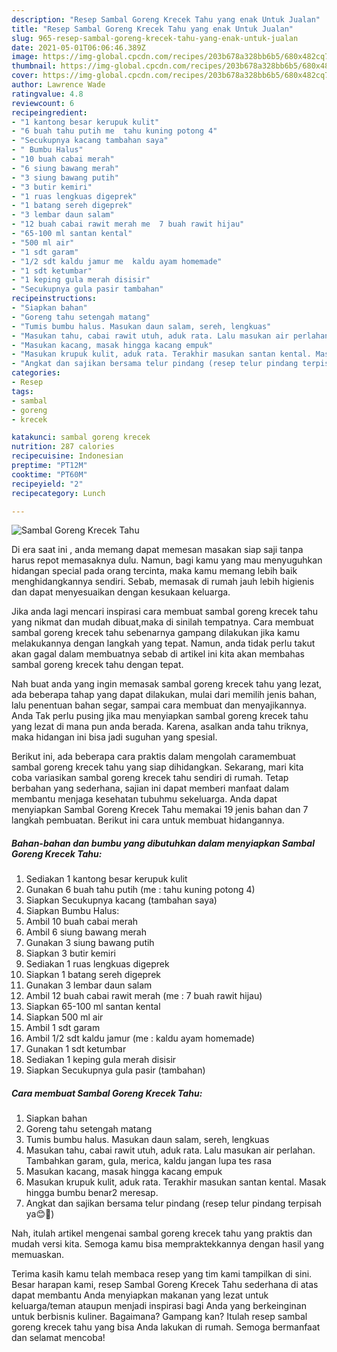 ```yaml
---
description: "Resep Sambal Goreng Krecek Tahu yang enak Untuk Jualan"
title: "Resep Sambal Goreng Krecek Tahu yang enak Untuk Jualan"
slug: 965-resep-sambal-goreng-krecek-tahu-yang-enak-untuk-jualan
date: 2021-05-01T06:06:46.389Z
image: https://img-global.cpcdn.com/recipes/203b678a328bb6b5/680x482cq70/sambal-goreng-krecek-tahu-foto-resep-utama.jpg
thumbnail: https://img-global.cpcdn.com/recipes/203b678a328bb6b5/680x482cq70/sambal-goreng-krecek-tahu-foto-resep-utama.jpg
cover: https://img-global.cpcdn.com/recipes/203b678a328bb6b5/680x482cq70/sambal-goreng-krecek-tahu-foto-resep-utama.jpg
author: Lawrence Wade
ratingvalue: 4.8
reviewcount: 6
recipeingredient:
- "1 kantong besar kerupuk kulit"
- "6 buah tahu putih me  tahu kuning potong 4"
- "Secukupnya kacang tambahan saya"
- " Bumbu Halus"
- "10 buah cabai merah"
- "6 siung bawang merah"
- "3 siung bawang putih"
- "3 butir kemiri"
- "1 ruas lengkuas digeprek"
- "1 batang sereh digeprek"
- "3 lembar daun salam"
- "12 buah cabai rawit merah me  7 buah rawit hijau"
- "65-100 ml santan kental"
- "500 ml air"
- "1 sdt garam"
- "1/2 sdt kaldu jamur me  kaldu ayam homemade"
- "1 sdt ketumbar"
- "1 keping gula merah disisir"
- "Secukupnya gula pasir tambahan"
recipeinstructions:
- "Siapkan bahan"
- "Goreng tahu setengah matang"
- "Tumis bumbu halus. Masukan daun salam, sereh, lengkuas"
- "Masukan tahu, cabai rawit utuh, aduk rata. Lalu masukan air perlahan. Tambahkan garam, gula, merica, kaldu jangan lupa tes rasa"
- "Masukan kacang, masak hingga kacang empuk"
- "Masukan krupuk kulit, aduk rata. Terakhir masukan santan kental. Masak hingga bumbu benar2 meresap."
- "Angkat dan sajikan bersama telur pindang (resep telur pindang terpisah ya😊🙏)"
categories:
- Resep
tags:
- sambal
- goreng
- krecek

katakunci: sambal goreng krecek 
nutrition: 287 calories
recipecuisine: Indonesian
preptime: "PT12M"
cooktime: "PT60M"
recipeyield: "2"
recipecategory: Lunch

---
```



![Sambal Goreng Krecek Tahu](https://img-global.cpcdn.com/recipes/203b678a328bb6b5/680x482cq70/sambal-goreng-krecek-tahu-foto-resep-utama.jpg)

Di era  saat ini , anda memang dapat memesan masakan siap saji tanpa harus repot memasaknya dulu. Namun, bagi kamu yang mau menyuguhkan hidangan special pada orang tercinta, maka kamu memang lebih baik menghidangkannya sendiri. Sebab, memasak di rumah jauh lebih higienis dan dapat menyesuaikan dengan kesukaan keluarga.

Jika anda lagi mencari inspirasi cara membuat sambal goreng krecek tahu yang nikmat dan mudah dibuat,maka di sinilah tempatnya. Cara membuat sambal goreng krecek tahu  sebenarnya gampang dilakukan jika kamu melakukannya dengan langkah yang tepat. Namun, anda tidak perlu takut akan gagal dalam membuatnya 
sebab di artikel ini kita akan membahas sambal goreng krecek tahu dengan tepat.  



Nah buat anda yang ingin memasak sambal goreng krecek tahu yang lezat, ada beberapa tahap yang dapat dilakukan, mulai dari memilih jenis bahan, lalu penentuan bahan segar, sampai cara membuat dan menyajikannya. Anda Tak perlu pusing jika mau menyiapkan sambal goreng krecek tahu yang lezat di mana pun anda berada. Karena, asalkan anda  tahu triknya, maka hidangan ini bisa jadi suguhan yang spesial.

Berikut ini, ada beberapa cara praktis  dalam mengolah caramembuat sambal goreng krecek tahu yang siap dihidangkan. Sekarang, mari kita coba variasikan sambal goreng krecek tahu sendiri di rumah. Tetap berbahan yang sederhana, sajian ini dapat memberi manfaat dalam membantu menjaga kesehatan tubuhmu sekeluarga. Anda dapat menyiapkan Sambal Goreng Krecek Tahu memakai 19 jenis bahan dan 7 langkah pembuatan. Berikut ini cara untuk membuat hidangannya.

<!--inarticleads1-->

##### Bahan-bahan dan bumbu yang dibutuhkan dalam menyiapkan Sambal Goreng Krecek Tahu:

1. Sediakan 1 kantong besar kerupuk kulit
1. Gunakan 6 buah tahu putih (me : tahu kuning potong 4)
1. Siapkan Secukupnya kacang (tambahan saya)
1. Siapkan  Bumbu Halus:
1. Ambil 10 buah cabai merah
1. Ambil 6 siung bawang merah
1. Gunakan 3 siung bawang putih
1. Siapkan 3 butir kemiri
1. Sediakan 1 ruas lengkuas digeprek
1. Siapkan 1 batang sereh digeprek
1. Gunakan 3 lembar daun salam
1. Ambil 12 buah cabai rawit merah (me : 7 buah rawit hijau)
1. Siapkan 65-100 ml santan kental
1. Siapkan 500 ml air
1. Ambil 1 sdt garam
1. Ambil 1/2 sdt kaldu jamur (me : kaldu ayam homemade)
1. Gunakan 1 sdt ketumbar
1. Sediakan 1 keping gula merah disisir
1. Siapkan Secukupnya gula pasir (tambahan)




<!--inarticleads2-->

##### Cara membuat Sambal Goreng Krecek Tahu:

1. Siapkan bahan
1. Goreng tahu setengah matang
1. Tumis bumbu halus. Masukan daun salam, sereh, lengkuas
1. Masukan tahu, cabai rawit utuh, aduk rata. Lalu masukan air perlahan. Tambahkan garam, gula, merica, kaldu jangan lupa tes rasa
1. Masukan kacang, masak hingga kacang empuk
1. Masukan krupuk kulit, aduk rata. Terakhir masukan santan kental. Masak hingga bumbu benar2 meresap.
1. Angkat dan sajikan bersama telur pindang (resep telur pindang terpisah ya😊🙏)




Nah, itulah artikel mengenai  sambal goreng krecek tahu  yang praktis dan mudah versi kita. Semoga kamu bisa mempraktekkannya dengan hasil yang memuaskan. 

Terima kasih kamu telah membaca resep yang tim kami tampilkan di sini. Besar harapan kami, resep  Sambal Goreng Krecek Tahu sederhana di atas dapat membantu Anda menyiapkan makanan yang lezat untuk keluarga/teman ataupun menjadi inspirasi bagi Anda yang berkeinginan untuk berbisnis kuliner. Bagaimana? Gampang kan? Itulah resep sambal goreng krecek tahu yang bisa Anda lakukan di rumah. Semoga bermanfaat dan selamat mencoba!

